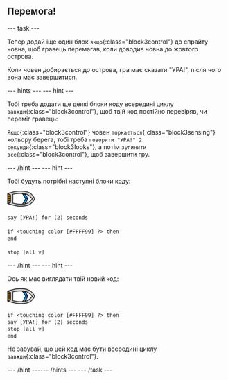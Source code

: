 ## Перемога!

--- task ---

Тепер додай іще один блок `якщо`{:class="block3control"} до спрайту човна, щоб гравець перемагав, коли доводив човна до жовтого острова.

Коли човен добирається до острова, гра має сказати "УРА!", після чого вона має завершитися.

--- hints ---
 --- hint ---

Тобі треба додати ще деякі блоки коду всередині циклу `завжди`{:class="block3control"}, щоб твій код постійно перевіряв, чи переміг гравець:

`Якщо`{:class="block3control"} човен `торкається`{:class="block3sensing"} кольору берега, тобі треба `говорити "УРА!" 2 секунди`{:class="block3looks"}, а потім `зупинити все`{:class="block3control"}, щоб завершити гру.

--- /hint --- --- hint ---

Тобі будуть потрібні наступні блоки коду:

![спрайт човна](images/boat_resize.png)

```blocks3
say [УРА!] for (2) seconds

if <touching color [#FFFF99] ?> then
end

stop [all v]

```

--- /hint --- --- hint ---

Ось як має виглядати твій новий код:

![спрайт човна](images/boat_resize.png)

```blocks3
if <touching color [#FFFF99] ?> then
say [УРА!] for (2) seconds
stop [all v]
end
```

Не забувай, що цей код має бути всередині циклу `завжди`{:class="block3control"}.

--- /hint ------ /hints --- --- /task ---